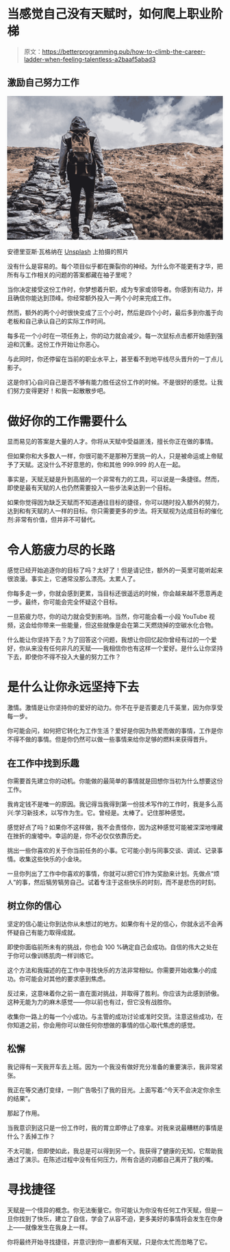 # 当感觉自己没有天赋时，如何爬上职业阶梯

> 原文：<https://betterprogramming.pub/how-to-climb-the-career-ladder-when-feeling-talentless-a2baaf5abad3>

## 激励自己努力工作

![](img/17e024c64b8f97d1624a22ad5a6ea879.png)

安德里亚斯·瓦格纳在 [Unsplash](https://unsplash.com?utm_source=medium&utm_medium=referral) 上拍摄的照片

没有什么是容易的。每个项目似乎都在撕裂你的神经。为什么你不能更有才华，把所有与工作相关的问题的答案都藏在袖子里呢？

当你决定接受这份工作时，你梦想着升职，成为专家或领导者。你感到有动力，并且确信你能达到顶峰。你经常额外投入一两个小时来完成工作。

然而，额外的两个小时很快变成了三个小时，然后是四个小时，最后多到你羞于向老板和自己承认自己的实际工作时间。

每多花一个小时在一项任务上，你的动力就会减少。每一次鼠标点击都开始感到强迫和沉重。这份工作开始让你恶心。

与此同时，你还停留在当前的职业水平上，甚至看不到地平线尽头晋升的一丁点儿影子。

这是你扪心自问自己是否不够有能力胜任这份工作的时候。不是很好的感觉。让我们努力变得更好！和我一起散散步吧。

# 做好你的工作需要什么

显而易见的答案是大量的人才。你将从天赋中受益匪浅，擅长你正在做的事情。

但如果你和大多数人一样，你很可能不是那种万里挑一的人，只是被命运或上帝赋予了天赋。这没什么不好意思的，你和其他 999.999 的人在一起。

事实是，天赋无疑是升到高层的一个非常有力的工具，可以说是一条捷径。然而，即使是最有天赋的人也仍然需要投入一些步法来达到一个目标。

如果你觉得因为缺乏天赋而不知道通往目标的捷径，你可以随时投入额外的努力，达到和有天赋的人一样的目标。你只需要更多的步法。将天赋视为达成目标的催化剂:非常有价值，但并非不可替代。

# 令人筋疲力尽的长路

感觉已经开始追逐你的目标了吗？太好了！但是请记住，额外的一英里可能听起来很浪漫。事实上，它通常没那么漂亮。太累人了。

你每多走一步，你就会感到更累，当目标还很遥远的时候，你会越来越不愿意再走一步。最终，你可能会完全怀疑这个目标。

一旦筋疲力尽，你的动力就会受到影响。当然，你可能会看一小段 YouTube 视频，这会给你带来一些能量，但这些就像是会在第二天燃烧掉的空碳水化合物。

什么能让你坚持下去？为了回答这个问题，我想让你回忆起你曾经有过的一个爱好，你从来没有任何非凡的天赋——我相信你也有这样一个爱好。是什么让你坚持下去，即使你不得不投入大量的努力工作？

# 是什么让你永远坚持下去

激情。激情是让你坚持你的爱好的动力。你不在乎是否要走几千英里，因为你享受每一步。

你可能会问，如何把它转化为工作生活？爱好是你因为热爱而做的事情，工作是你不得不做的事情。但是你仍然可以做一些事情来给你足够的燃料来获得晋升。

## 在工作中找到乐趣

你需要首先建立你的动机。你能做的最简单的事情就是回想你当初为什么想要这份工作。

我肯定钱不是唯一的原因。我记得当我得到第一份技术写作的工作时，我是多么高兴:学习新技术，以写作为生。它。曾经是。太棒了。记住那种感觉。

感觉好点了吗？如果你不这样做，我不会责怪你，因为这种感觉可能被深深地埋藏在挫折的废墟中。幸运的是，你不必仅仅依靠历史。

挑出一些你喜欢的关于你当前任务的小事。它可能小到与同事交谈、调试、记录事情。收集这些快乐的小金块。

一旦你列出了工作中你喜欢的事情，你就可以把它们作为奖励来计划。先做点“烦人”的事，然后犒劳犒劳自己。试着专注于这些快乐的时刻，而不是悲伤的时刻。

## 树立你的信心

坚定的信心能让你到达你从未想过的地方。如果你有十足的信心，你就永远不会再怀疑自己有能力取得成就。

即使你面临前所未有的挑战，你也会 100 %确定自己会成功。自信的伟大之处在于你可以像训练肌肉一样训练它。

这个方法和我描述的在工作中寻找快乐的方法非常相似。你需要开始收集小的成功。你可能会对其他的要求感到焦虑。

反过来，这意味着你之前一直在面对挑战，并取得了胜利。你应该为此感到骄傲。这种无能为力的麻木感觉——你以前也有过，但它没有战胜你。

收集你一路上的每一个小成功。与主管的成功讨论或准时交货。注意这些成功，在你知道之前，你会用你可以做任何你想做的事情的信心取代焦虑的感觉。

## 松懈

我记得有一天我开车去上班。因为一个我没有做好充分准备的重要演示，我非常紧张。

我正在等交通灯变绿，一则广告吸引了我的目光。上面写着:“今天不会决定你余生的结果”。

那起了作用。

当我意识到这只是一份工作时，我的胃立即停止了痉挛。对我来说最糟糕的事情是什么？丢掉工作？

不太可能，但即使如此，我总是可以得到另一个。我获得了健康的无知，它帮助我通过了演示。在陈述过程中没有任何压力，所有合适的词都自己离开了我的嘴。

# 寻找捷径

天赋是一个怪异的概念。你无法衡量它。你可能认为你没有任何工作天赋，但是一旦你找到了快乐，建立了自信，学会了从容不迫，更多美好的事情将会发生在你身上——就像发生在我身上一样。

你将最终开始寻找捷径，并意识到你一直都有天赋，只是你太忙而忽略了它。